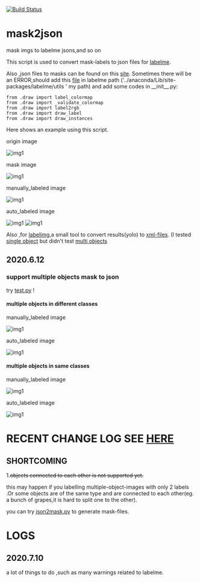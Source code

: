 <!--
 * @lanhuage: markdown
 * @Descripttion: 
 * @version: beta
 * @Author: xiaoshuyui
 * @Date: 2020-06-09 16:23:03
 * @LastEditors: xiaoshuyui
 * @LastEditTime: 2020-07-14 13:18:03
--> 
[![Build Status](https://travis-ci.org/guchengxi1994/mask2json.svg?branch=master)](https://travis-ci.org/guchengxi1994/mask2json.svg?branch=master)

# mask2json
 mask imgs to labelme jsons,and so on

 This script is used to convert mask-labels to json files for [labelme](https://github.com/wkentaro/labelme).

 Also ,json files to masks can be found on this [site](https://blog.csdn.net/gaoyi135/article/details/103870646). Sometimes there will be an ERROR,should add this [file](./backup/draw.py) in labelme path ('../anaconda/Lib/site-packages/labelme/utils ' my path) and add some codes in \_\_init__.py:

    from .draw import label_colormap
    from .draw import _validate_colormap
    from .draw import label2rgb
    from .draw import draw_label
    from .draw import draw_instances 

Here shows an example using this script.

origin image

![img1](./static/1-2cvt.jpg)

mask image

![img1](./static/1-2cvt.png)

manually_labeled image

![img1](./backup/manually_labeled.png)

auto_labeled image

![img1](./backup/auto_labeled.png)
![img1](./backup/auto_labeled_ori.png)

Also ,for [labelimg](https://github.com/tzutalin/labelImg),a small tool to convert results(yolo) to [xml-files](./utils/img2xml). (I tested [single object](./utils/img2xml/processor_singleObj.py) but didn't test [multi objects](./utils/img2xml/processor_multiObj.py)


## 2020.6.12

### support multiple objects mask to json

try [test.py](./test.py) !

#### multiple objects in different classes

manually_labeled image

![img1](./backup/manually_labeled_multi_objs.png)

auto_labeled image

![img1](./backup/auto_labeled_multi_objs.png)

#### multiple objects in same classes

manually_labeled image

![img1](./backup/manually_labeled_multi_objs_samelabel.png)

auto_labeled image

![img1](./backup/auto_labeled_labeled_multi_objs_samelabel.png)

# RECENT CHANGE LOG SEE [HERE](https://github.com/guchengxi1994/mask2json/tree/test)


##  SHORTCOMING

1.~~objects connected to each other is not supported yet.~~

this may happen if you labelling multiple-object-images with only 2 labels .Or some objects are of the same type and are connected to each other(eg. a bunch of grapes,it is hard to split one to the other).

you can try [json2mask.py](./json2mask.py) to generate mask-files.


# LOGS

## 2020.7.10

a lot of things to do ,such as many warnings related to labelme.



